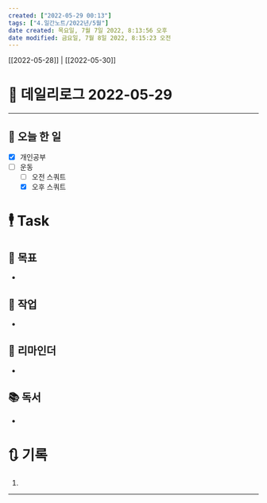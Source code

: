 ```yaml
---
created: ["2022-05-29 00:13"]
tags: ["4.일간노트/2022년/5월"]
date created: 목요일, 7월 7일 2022, 8:13:56 오후
date modified: 금요일, 7월 8일 2022, 8:15:23 오전
---
```


[[2022-05-28]] | [[2022-05-30]]


# 📅 데일리로그 2022-05-29

---
## 🔷 오늘 한 일
- [x] 개인공부
- [ ] 운동
	- [ ] 오전 스쿼트
	- [x] 오후 스쿼트

# 🕴 Task
## 🎯 목표
- 

## 🚀 작업
- 

## 📕 리마인더
- 

## 📚 독서
- 

# 🔃 기록
1. 
---

